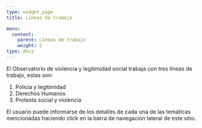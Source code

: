```yaml
---
type: widget_page
title: Lineas de trabajo

menu:
  content:
    parent: Líneas de trabajo
    weight: 2
type: docs
---
```


El Observatorio de violencia y legitimidad social trabaja con tres líneas de trabajo, estas son:

1.  Policía y legitimidad
2.  Derechos Humanos
3.  Protesta social y violencia

El usuario puede informarse de los detalles de cada una de las temáticas mencionadas haciendo click en la barra de navegación lateral de este sitio.

